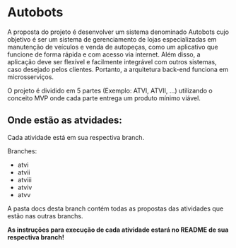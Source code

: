 # Autobots

A proposta do projeto é desenvolver um sistema denominado Autobots cujo objetivo é ser um sistema de gerenciamento de lojas especializadas em manutenção de veículos e venda de autopeças, como um aplicativo que funcione de forma rápida e com acesso via internet. Além disso, a aplicação deve ser flexível e facilmente integrável com outros sistemas, caso desejado pelos clientes. Portanto, a arquitetura back-end funciona em microsserviços.

O projeto é dividido em 5 partes (Exemplo: ATVI, ATVII, ...) utilizando o conceito MVP onde cada parte entrega um produto mínimo viável.

## Onde estão as atvidades:

Cada atividade está em sua respectiva branch.

Branches:
- atvi
- atvii
- atviii
- atviv
- atvv

A pasta docs desta branch contém todas as propostas das atividades que estão nas outras branchs.

**As instruções para execução de cada atividade estará no README de sua respectiva branch!**